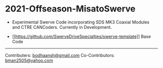# 2021-Offseason-MisatoSwerve

- Experimental Swerve Code incorporating SDS MK3 Coaxial Modules and CTRE CANCoders. Currently in Development.

- [[https://github.com/SwerveDriveSpecialties/swerve-template]] Base Code

-----

Contributers: bodhaansh@gmail.com
Co-Contributors: bman2505@yahoo.com
